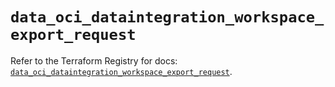 # `data_oci_dataintegration_workspace_export_request`

Refer to the Terraform Registry for docs: [`data_oci_dataintegration_workspace_export_request`](https://registry.terraform.io/providers/hashicorp/oci/7.19.0/docs/data-sources/dataintegration_workspace_export_request).
